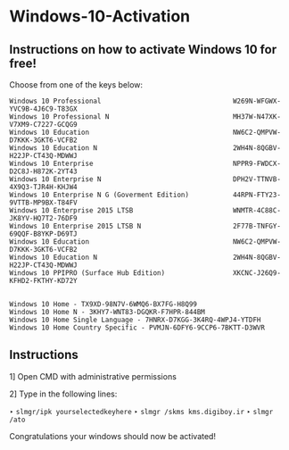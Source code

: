 # Windows-10-Activation

## Instructions on how to activate Windows 10 for free!

Choose from one of the keys below:

```
Windows 10 Professional                                 W269N-WFGWX-YVC9B-4J6C9-T83GX
Windows 10 Professional N                               MH37W-N47XK-V7XM9-C7227-GCQG9
Windows 10 Education                                    NW6C2-QMPVW-D7KKK-3GKT6-VCFB2
Windows 10 Education N                                  2WH4N-8QGBV-H22JP-CT43Q-MDWWJ
Windows 10 Enterprise                                   NPPR9-FWDCX-D2C8J-H872K-2YT43
Windows 10 Enterprise N                                 DPH2V-TTNVB-4X9Q3-TJR4H-KHJW4
Windows 10 Enterprise N G (Goverment Edition)           44RPN-FTY23-9VTTB-MP9BX-T84FV
Windows 10 Enterprise 2015 LTSB                         WNMTR-4C88C-JK8YV-HQ7T2-76DF9
Windows 10 Enterprise 2015 LTSB N                       2F77B-TNFGY-69QQF-B8YKP-D69TJ
Windows 10 Education                                    NW6C2-QMPVW-D7KKK-3GKT6-VCFB2
Windows 10 Education N                                  2WH4N-8QGBV-H22JP-CT43Q-MDWWJ
Windows 10 PPIPRO (Surface Hub Edition)                 XKCNC-J26Q9-KFHD2-FKTHY-KD72Y
 
 
Windows 10 Home - TX9XD-98N7V-6WMQ6-BX7FG-H8Q99
Windows 10 Home N - 3KHY7-WNT83-DGQKR-F7HPR-844BM
Windows 10 Home Single Language - 7HNRX-D7KGG-3K4RQ-4WPJ4-YTDFH
Windows 10 Home Country Specific - PVMJN-6DFY6-9CCP6-7BKTT-D3WVR
```

## Instructions

1] Open CMD with administrative permissions

2] Type in the following lines:

‣ `slmgr/ipk yourselectedkeyhere`
‣ `slmgr /skms kms.digiboy.ir`
‣ `slmgr /ato`

Congratulations your windows should now be activated!
